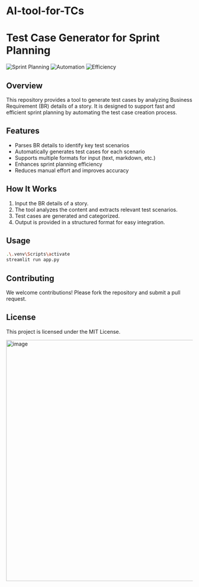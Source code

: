 ﻿# AI-tool-for-TCs

# Test Case Generator for Sprint Planning

![Sprint Planning](https://img.shields.io/badge/Sprint-Planning-blue)
![Automation](https://img.shields.io/badge/Test-Automation-green)
![Efficiency](https://img.shields.io/badge/Efficiency-Boosted-orange)

## Overview
This repository provides a tool to generate test cases by analyzing Business Requirement (BR) details of a story. It is designed to support fast and efficient sprint planning by automating the test case creation process.

## Features
- Parses BR details to identify key test scenarios
- Automatically generates test cases for each scenario
- Supports multiple formats for input (text, markdown, etc.)
- Enhances sprint planning efficiency
- Reduces manual effort and improves accuracy

## How It Works
1. Input the BR details of a story.
2. The tool analyzes the content and extracts relevant test scenarios.
3. Test cases are generated and categorized.
4. Output is provided in a structured format for easy integration.

## Usage
```bash
.\.venv\Scripts\activate
streamlit run app.py
```


## Contributing
We welcome contributions! Please fork the repository and submit a pull request.

## License
This project is licensed under the MIT License.

<img width="1365" height="652" alt="image" src="https://github.com/user-attachments/assets/bb3681dd-03da-47c3-ba86-3897844bbdd0" />
